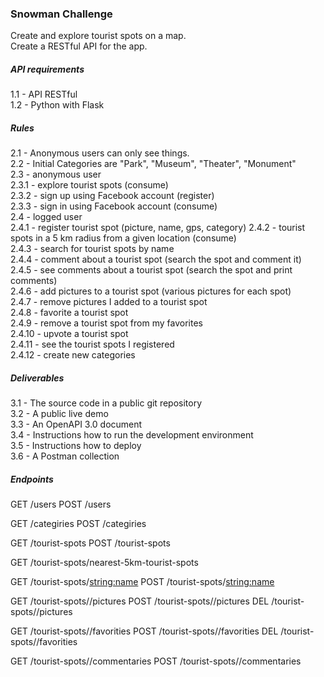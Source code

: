 
### Snowman Challenge

Create and explore tourist spots on a map.  
Create a RESTful API for the app.  


##### API requirements  
1.1 - API RESTful  
1.2 - Python with Flask  


##### Rules  
2.1 - Anonymous users can only see things.  
2.2 - Initial Categories are "Park", "Museum", "Theater", "Monument"  
2.3 - anonymous user  
    2.3.1 - explore tourist spots (consume)  
    2.3.2 - sign up using Facebook account (register)  
    2.3.3 - sign in using Facebook account (consume)  
2.4 - logged user   
    2.4.1 - register tourist spot (picture, name, gps, category) 
    2.4.2 - tourist spots in a 5 km radius from a given location (consume)  
    2.4.3 - search for tourist spots by name  
    2.4.4 - comment about a tourist spot (search the spot and comment it)   
    2.4.5 - see comments about a tourist spot (search the spot and print comments)   
    2.4.6 - add pictures to a tourist spot (various pictures for each spot)   
    2.4.7 - remove pictures I added to a tourist spot  
    2.4.8 - favorite a tourist spot  
    2.4.9 - remove a tourist spot from my favorites  
    2.4.10 - upvote a tourist spot   
    2.4.11 - see the tourist spots I registered  
    2.4.12 - create new categories  



##### Deliverables  
3.1 - The source code in a public git repository  
3.2 - A public live demo  
3.3 - An OpenAPI 3.0 document  
3.4 - Instructions how to run the development environment  
3.5 - Instructions how to deploy    
3.6 - A Postman collection   


##### Endpoints

GET  /users
POST /users

GET  /categiries
POST /categiries

GET  /tourist-spots
POST /tourist-spots

GET /tourist-spots/nearest-5km-tourist-spots

GET  /tourist-spots/<string:name>
POST /tourist-spots/<string:name>

GET  /tourist-spots/<id>/pictures
POST /tourist-spots/<id>/pictures
DEL  /tourist-spots/<id>/pictures

GET  /tourist-spots/<id>/favorities
POST /tourist-spots/<id>/favorities
DEL  /tourist-spots/<id>/favorities

GET  /tourist-spots/<id>/commentaries
POST /tourist-spots/<id>/commentaries